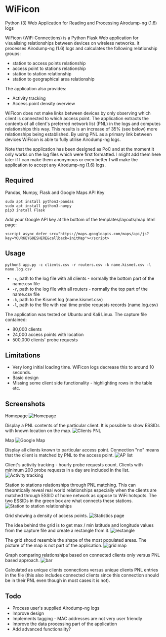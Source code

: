 # WiFicon
Python (3) Web Application for Reading and Processing Airodump-ng (1.6) logs

WiFicon (WiFi Connections) is a Python Flask Web application for visualising relationships between devices on wireless networks.
It processes Airodump-ng (1.6) logs and calculates the following relationship groups:

* station to access points relationship
* access point to stations relationship
* station to station relationship
* station to geographical area relationship

The application also provides:

* Activity tracking
* Access point density overview

WiFicon does not make links between devices by only observing which client is connected to which access point. 
The application extracts the contents of all client's preferred network list (PNL) in the logs and computes relationships 
this way. This results is an increase of 35% (see below) more relationships being established. 
By using PNL as a primary link between devices WiFicon is able to fully utilise Airodump-ng logs.

Note that the application has been designed as PoC and at the moment it only works on the log files which were first formatted.
I might add them here later if I can make them anonymous or even better I will make the application to accept any 
Airodump-ng (1.6) logs.

## Required

Pandas, Numpy, Flask and Google Maps API Key

```
sudo apt install python3-pandas
sudo apt install python3-numpy
pip3 install Flask
```

Add your Google API key at the bottom of the templates/layouts/map.html page:
```
<script async defer src="https://maps.googleapis.com/maps/api/js?key=YOURKEYGOESHERE&callback=initMap"></script>
```
## Usage
```
python3 app.py -c clients.csv -r routers.csv -k name.kismet.csv -l name.log.csv
```

* `-c`, path to the log file with all clients - normally the bottom part of the name.csv file
* `-r`, path to the log file with all routers - normally the top part of the name.csv file
* `-k`, path to the Kismet log (name.kismet.csv)
* `-l`, path to the file with real time probe requests records (name.log.csv)


The application was tested on Ubuntu and Kali Linux.
The capture file contained:

* 80,000 clients
* 24,000 access points with location
* 500,000 clients' probe requests

## Limitations

* Very long initial loading time. WiFicon logs decrease this to around 10 seconds.
* Basic design
* Missing some client side functionality - highlighting rows in the table etc.

## Screenshots

Homepage
![Homepage](/screenshots/1.png?raw=true "Homepage")


Display a PNL contents of the particular client. It is possible to show ESSIDs with known location on the map.
![Clients PNL](/screenshots/2.png?raw=true "Clients PNL")


Map
![Google Map](/screenshots/2a.png?raw=true "Google Map")


Display all clients known to particular access point. Connection "no" means that the client is matched by PNL to the 
access point.
![AP list](/screenshots/3.png?raw=true "AP list")


Client's activity tracking - hourly probe requests count. Clients with minimum 200 probe requests in a day are included in 
the list.
![Activity tracking](/screenshots/4.png?raw=true "Activity tracking")


Station to stations relationships through PNL matching. This can theoretically reveal real world relationships especially 
when the clients are matched through ESSID of home network as oppose to WiFi hotspots. The two ESSIDs in the green box are what 
connects these stations.
![Station to station relationships](/screenshots/5.png?raw=true "Station to station relationships")


Grid showing a density of access points.
![Statistics page](/screenshots/6.png?raw=true "Statistics page")


The idea behind the grid is to get max / min latitude and longitude values from the capture file and create a rectangle
from it.
![rectangle](/screenshots/6a.png?raw=true "rectangle")


The grid shoud resemble the shape of the most populated areas. The picture of the map is not part of the application.
![grid map](/screenshots/7.png?raw=true "grid map")


Graph comparing relationships based on connected clients only versus PNL based approach.
![bar](/screenshots/8.png?raw=true "bar")

Calculated as unique clients connections versus unique clients PNL entries in the file (this also includes
connected clients since this connection should be in their PNL even though in most cases it is not).

## Todo

* Process user's supplied Airodump-ng logs
* Improve design
* Implements tagging - MAC addresses are not very user friendly
* Improve the data processing part of the application
* Add advanced functionality?

